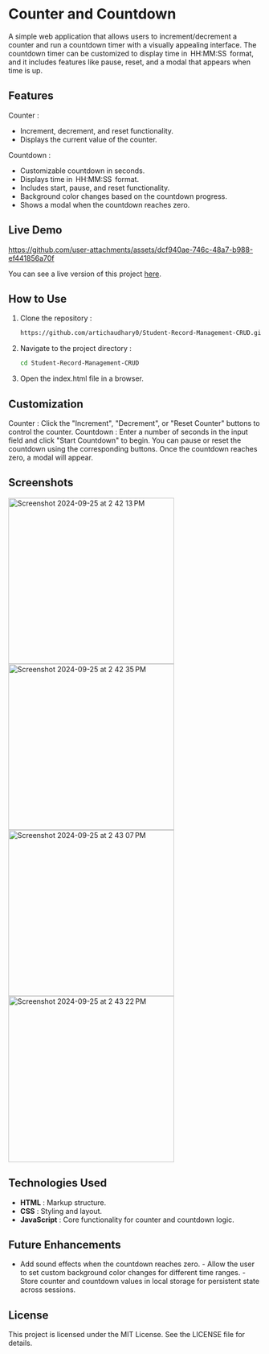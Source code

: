 # Counter and Countdown

A simple web application that allows users to increment/decrement a counter and run a countdown timer with a visually appealing interface. The countdown timer can be customized to display time in ⁠ HH:MM:SS ⁠ format, and it includes features like pause, reset, and a modal that appears when time is up.

## Features

Counter : 
  - Increment, decrement, and reset functionality.
  - Displays the current value of the counter.

Countdown : 
  - Customizable countdown in seconds.
  - Displays time in ⁠ HH:MM:SS ⁠ format.
  - Includes start, pause, and reset functionality.
  - Background color changes based on the countdown progress.
  - Shows a modal when the countdown reaches zero.
  
## Live Demo


https://github.com/user-attachments/assets/dcf940ae-746c-48a7-b988-ef441856a70f



You can see a live version of this project [here](https://drive.google.com/drive/folders/1qDNlsCEUIRHUPxkK_6bW2snt4xHXXC7z?usp=sharing).


## How to Use
1. Clone the repository :
   ```bash
   https://github.com/artichaudhary0/Student-Record-Management-CRUD.git

 2. Navigate to the project directory :
    ```bash
    cd Student-Record-Management-CRUD
    ```
3. Open the index.html file in a browser.


## Customization
⁠Counter : Click the "Increment", "Decrement", or "Reset Counter" buttons to control the counter.
⁠Countdown : Enter a number of seconds in the input field and click "Start Countdown" to begin. You can pause or reset the countdown using the corresponding buttons. Once the countdown reaches zero, a modal will appear.

## Screenshots
<img width="330" alt="Screenshot 2024-09-25 at 2 42 13 PM" src="https://github.com/user-attachments/assets/543dd2d8-6e17-40c5-ad02-2ef9a17609e4">
<img width="330" alt="Screenshot 2024-09-25 at 2 42 35 PM" src="https://github.com/user-attachments/assets/b63e7a34-8bf3-4705-be4a-0d6c2518a91d">
<img width="330" alt="Screenshot 2024-09-25 at 2 43 07 PM" src="https://github.com/user-attachments/assets/4e7f3861-fab7-40cc-a4af-c379decc3d58">
<img width="330" alt="Screenshot 2024-09-25 at 2 43 22 PM" src="https://github.com/user-attachments/assets/9d9f4bc1-f5d5-4a8e-89c3-1b7cd892695d">

## Technologies Used
- ⁠**HTML** : Markup structure.
- ⁠**CSS** : Styling and layout.
- ⁠**JavaScript** : Core functionality for counter and countdown logic.

## Future Enhancements

-  ⁠Add sound effects when the countdown reaches zero.
-⁠  ⁠Allow the user to set custom background color changes for different time ranges.
-⁠  ⁠Store counter and countdown values in local storage for persistent state across sessions.

## License
This project is licensed under the MIT License. See the LICENSE file for details.











